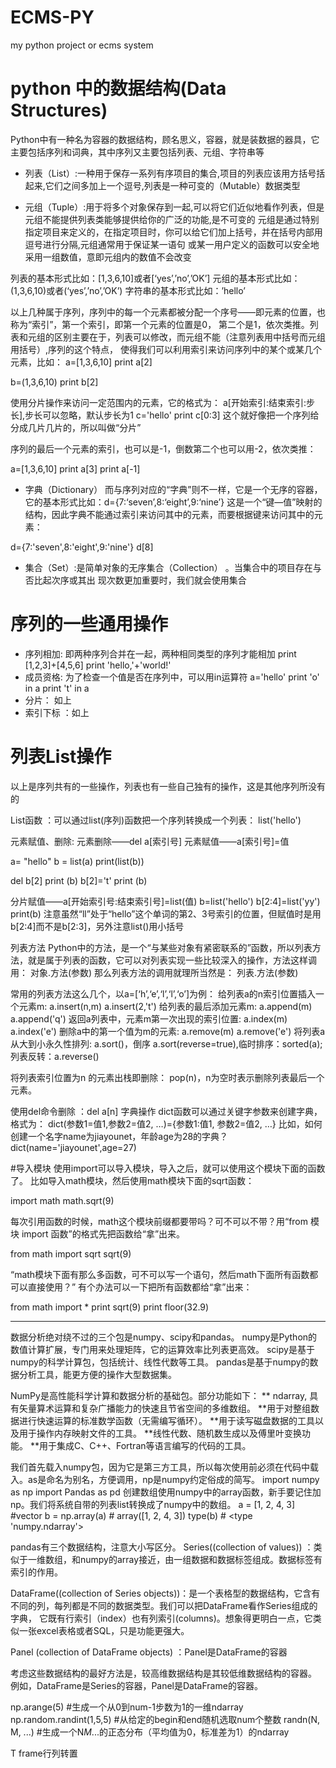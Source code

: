 # ECMS-PY
my python project or ecms system

# python 中的数据结构(Data Structures)
Python中有一种名为容器的数据结构，顾名思义，容器，就是装数据的器具，它主要包括序列和词典，其中序列又主要包括列表、元组、字符串等

* 列表（List）:一种用于保存一系列有序项目的集合,项目的列表应该用方括号括起来,它们之间多加上一个逗号,列表是一种可变的（Mutable）数据类型

* 元组（Tuple）:用于将多个对象保存到一起,可以将它们近似地看作列表，但是元组不能提供列表类能够提供给你的广泛的功能,是不可变的
元组是通过特别指定项目来定义的，在指定项目时，你可以给它们加上括号，并在括号内部用逗号进行分隔,元组通常用于保证某一语句
或某一用户定义的函数可以安全地采用一组数值，意即元组内的数值不会改变

列表的基本形式比如：[1,3,6,10]或者[‘yes’,’no’,’OK’]
元组的基本形式比如：(1,3,6,10)或者(‘yes’,’no’,’OK’)
字符串的基本形式比如：’hello’

以上几种属于序列，序列中的每一个元素都被分配一个序号——即元素的位置，也称为“索引”，第一个索引，即第一个元素的位置是0，
第二个是1，依次类推。列表和元组的区别主要在于，列表可以修改，而元组不能（注意列表用中括号而元组用括号）,序列的这个特点，
使得我们可以利用索引来访问序列中的某个或某几个元素，比如：
a=[1,3,6,10]
print a[2]

b=(1,3,6,10)
print b[2]

使用分片操作来访问一定范围内的元素，它的格式为： a[开始索引:结束索引:步长],步长可以忽略，默认步长为1
c='hello'
print c[0:3]
这个就好像把一个序列给分成几片几片的，所以叫做“分片”

序列的最后一个元素的索引，也可以是-1，倒数第二个也可以用-2，依次类推：

a=[1,3,6,10]
print a[3]
print a[-1]


* 字典（Dictionary）
而与序列对应的“字典”则不一样，它是一个无序的容器， 它的基本形式比如：d={7:‘seven’,8:‘eight’,9:‘nine’}
这是一个“键—值”映射的结构，因此字典不能通过索引来访问其中的元素，而要根据键来访问其中的元素：

d={7:'seven',8:'eight',9:'nine'}
d[8]

* 集合（Set）:是简单对象的无序集合（Collection） 。当集合中的项目存在与否比起次序或其出
现次数更加重要时，我们就会使用集合


# 序列的一些通用操作

* 序列相加: 即两种序列合并在一起，两种相同类型的序列才能相加
print [1,2,3]+[4,5,6]
print 'hello,'+'world!'
* 成员资格: 为了检查一个值是否在序列中，可以用in运算符
a='hello'
print 'o' in a
print 't' in a
* 分片： 如上
* 索引下标 ：如上


# 列表List操作
以上是序列共有的一些操作，列表也有一些自己独有的操作，这是其他序列所没有的

List函数 ：可以通过list(序列)函数把一个序列转换成一个列表：
list('hello')

元素赋值、删除:
元素删除——del a[索引号]
元素赋值——a[索引号]=值

a= "hello"
b = list(a)
print(list(b))

del b[2]
print (b)
b[2]='t'
print (b)

分片赋值——a[开始索引号:结束索引号]=list(值)
b=list('hello')
b[2:4]=list('yy')
print(b)
注意虽然“ll”处于“hello”这个单词的第2、3号索引的位置，但赋值时是用b[2:4]而不是b[2:3]，另外注意list()用小括号

列表方法
Python中的方法，是一个“与某些对象有紧密联系的”函数，所以列表方法，就是属于列表的函数，它可以对列表实现一些比较深入的操作，方法这样调用：
对象.方法(参数)
那么列表方法的调用就理所当然是：
列表.方法(参数)

常用的列表方法这么几个，以a=[‘h’,‘e’,‘l’,‘l’,‘o’]为例：
给列表a的n索引位置插入一个元素m:  a.insert(n,m)
a.insert(2,'t')
给列表的最后添加元素m: a.append(m)
a.append('q')
返回a列表中，元素m第一次出现的索引位置: a.index(m)
a.index('e')
删除a中的第一个值为m的元素: a.remove(m)
a.remove('e')
将列表a从大到小永久性排列: a.sort()，倒序 a.sort(reverse=true),临时排序：sorted(a);
列表反转：a.reverse()

将列表索引位置为n 的元素出栈即删除： pop(n)，n为空时表示删除列表最后一个元素。

使用del命令删除 ：del a[n]
字典操作
dict函数可以通过关键字参数来创建字典，格式为： dict(参数1=值1,参数2=值2, …)={参数1:值1, 参数2=值2, …}
比如，如何创建一个名字name为jiayounet，年龄age为28的字典？
dict(name='jiayounet',age=27)



#导入模块
使用import可以导入模块，导入之后，就可以使用这个模块下面的函数了。
比如导入math模块，然后使用math模块下面的sqrt函数：

import math
math.sqrt(9)

每次引用函数的时候，math这个模块前缀都要带吗？可不可以不带？用“from 模块 import 函数”的格式先把函数给“拿”出来。

from math import sqrt
sqrt(9)

“math模块下面有那么多函数，可不可以写一个语句，然后math下面所有函数都可以直接使用？”
有个办法可以一下把所有函数都给“拿”出来：

from math import *
print sqrt(9)
print floor(32.9)

------------------------------------------------------------------------------------------------------------------------
数据分析绝对绕不过的三个包是numpy、scipy和pandas。
numpy是Python的数值计算扩展，专门用来处理矩阵，它的运算效率比列表更高效。
scipy是基于numpy的科学计算包，包括统计、线性代数等工具。
pandas是基于numpy的数据分析工具，能更方便的操作大型数据集。

NumPy是高性能科学计算和数据分析的基础包。部分功能如下：
** ndarray, 具有矢量算术运算和复杂广播能力的快速且节省空间的多维数组。
**用于对整组数据进行快速运算的标准数学函数（无需编写循环）。
**用于读写磁盘数据的工具以及用于操作内存映射文件的工具。
**线性代数、随机数生成以及傅里叶变换功能。
**用于集成C、C++、Fortran等语言编写的代码的工具。

我们首先载入numpy包，因为它是第三方工具，所以每次使用前必须在代码中载入。as是命名为别名，方便调用，np是numpy约定俗成的简写。
import numpy as np
import Pandas as pd
创建数组使用numpy中的array函数，新手要记住加np。我们将系统自带的列表list转换成了numpy中的数组。
a = [1, 2, 4, 3]        #vector
b = np.array(a)         # array([1, 2, 4, 3])
type(b)                 # <type 'numpy.ndarray'>


pandas有三个数据结构，注意大小写区分。
Series((collection of values)) ：类似于一维数组，和numpy的array接近，由一组数据和数据标签组成。数据标签有索引的作用。

DataFrame((collection of Series objects))：是一个表格型的数据结构，它含有不同的列，每列都是不同的数据类型。我们可以把DataFrame看作Series组成的字典，
它既有行索引（index）也有列索引(columns)。想象得更明白一点，它类似一张excel表格或者SQL，只是功能更强大。

Panel (collection of DataFrame objects) ：Panel是DataFrame的容器

考虑这些数据结构的最好方法是，较高维数据结构是其较低维数据结构的容器。 例如，DataFrame是Series的容器，Panel是DataFrame的容器。



np.arange(5) #生成一个从0到num-1步数为1的一维ndarray
np.random.randint(1,5,5) #从给定的begin和end随机选取num个整数
randn(N, M, ...)	#生成一个N*M*...的正态分布（平均值为0，标准差为1）的ndarray

T	frame行列转置
